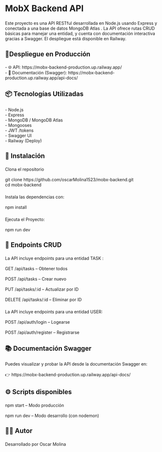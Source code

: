 <h1 align="left">MobX Backend API</h1>

###

<p align="left">Este proyecto es una API RESTful desarrollada en Node.js usando Express y conectada a una base de datos MongoDB Atlas . La API ofrece rutas CRUD básicas para manejar una entidad, y cuenta con documentación interactiva gracias a Swagger. El despliegue está disponible en Railway.</p>

###

<h2 align="left">🚀Despliegue en Producción</h2>

###

<p align="left">- 🌐 API: https://mobx-backend-production.up.railway.app/<br>- 📄 Documentación (Swagger): https://mobx-backend-production.up.railway.app/api-docs/</p>

###

<h2 align="left">📦 Tecnologías Utilizadas</h2>

###

<p align="left">- Node.js<br>- Express<br>- MongoDB / MongoDB Atlas<br>- Mongooses<br>- JWT /tokens <br>- Swagger UI<br>- Railway (Deploy)</p>

###

<h2 align="left">🔧 Instalación</h2>

###

<p align="left">Clona el repositorio<br><br>git clone https://github.com/oscarMolina1523/mobx-backend.git<br>   cd mobx-backend</p>

###

<p align="left">Instala las dependencias con:<br><br>npm install</p>

###

<p align="left">Ejecuta el Proyecto:<br><br>npm run dev</p>

###

<h2 align="left">🧪 Endpoints CRUD</h2>

###

<p align="left">La API incluye endpoints para una entidad TASK :<br><br>GET /api/tasks – Obtener todos<br><br>POST /api/tasks – Crear nuevo<br><br>PUT /api/tasks/:id – Actualizar por ID<br><br>DELETE /api/tasks/:id – Eliminar por ID</p>

###

<p align="left">La API incluye endpoints para una entidad USER:<br><br>POST /api/auth/login – Logearse<br><br>POST /api/auth/register – Registrarse</p>

###

<h2 align="left">📚 Documentación Swagger</h2>

###

<p align="left">Puedes visualizar y probar la API desde la documentación Swagger en:<br><br>👉 https://mobx-backend-production.up.railway.app/api-docs/</p>

###

<h2 align="left">⚙️ Scripts disponibles</h2>

###

<p align="left">npm start – Modo producción<br><br>npm run dev – Modo desarrollo (con nodemon)</p>

###

<h2 align="left">👨‍💻 Autor</h2>

###

<p align="left">Desarrollado por Oscar Molina</p>

###

<p align="left"></p>

###

<p align="left"></p>

###
